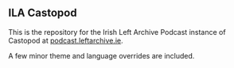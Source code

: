 ILA Castopod
----

This is the repository for the Irish Left Archive Podcast instance of Castopod at [podcast.leftarchive.ie](https://podcast.leftarchive.ie).

A few minor theme and language overrides are included.

